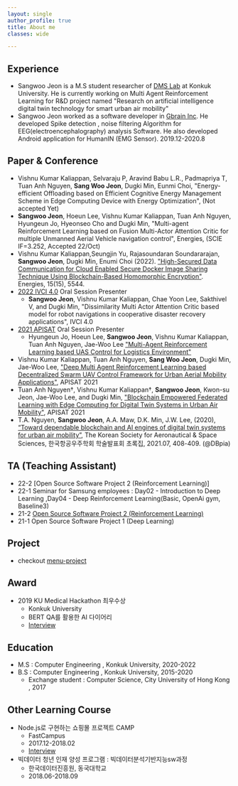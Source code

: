 ```yaml
---
layout: single
author_profile: true
title: About me
classes: wide

---
```


## Experience
- Sangwoo Jeon is a M.S student researcher of [DMS Lab](https://dmslab-konkuk.github.io/) at Konkuk University. He is currently working on Multi Agent Reinforcement Learning for R&D project named "Research on artificial intelligence digital twin technology for smart urban air mobility"  
- Sangwoo Jeon worked as a software developer in [Gbrain Inc](http://gbrainlife.com/). He developed Spike detection , noise filtering Algorithm for EEG(electroencephalography) analysis Software. He also developed Android application for HumanIN (EMG Sensor). 2019.12-2020.8

## Paper & Conference
- Vishnu Kumar Kaliappan, Selvaraju P, Aravind Babu L.R., Padmapriya T, Tuan Anh Nguyen, **Sang Woo Jeon**, Dugki Min, Eunmi Choi, "Energy-efficient Offloading based on Efficient Cognitive Energy Management Scheme in Edge Computing Device with Energy Optimization", (Not accepted Yet)
- **Sangwoo Jeon**, Hoeun Lee, Vishnu Kumar Kaliappan, Tuan Anh Nguyen, Hyungeun Jo, Hyeonseo Cho and Dugki Min, "Multi-agent Reinforcement Learning based on Fusion Multi-Actor Attention Critic for multiple Unmanned Aerial Vehicle navigation control", Energies, (SCIE IF=3.252, Accepted 22/Oct)
- Vishnu Kumar Kaliappan,Seungjin Yu, Rajasoundaran Soundararajan, **Sangwoo Jeon**, Dugki Min, Enumi Choi (2022). ["High-Secured Data Communication for Cloud Enabled Secure Docker Image Sharing Technique Using Blockchain-Based Homomorphic Encryption"](https://www.mdpi.com/1996-1073/15/15/5544). Energies, 15(15), 5544.
- [2022 IVCI 4.0](https://chennai.vit.ac.in/files/ivc2022/) Oral Session Presenter
  - **Sangwoo Jeon**, Vishnu Kumar Kaliappan, Chae Yoon Lee, Sakthivel V, and Dugki Min, "Dissimilarity Multi Actor Attention Critic based model for robot navigations in cooperative disaster recovery applications", IVCI 4.0
- [2021 APISAT](https://apisat2021.org/) Oral Session Presenter
  - Hyungeun Jo, Hoeun Lee, **Sangwoo Jeon**, Vishnu Kumar Kaliappan, Tuan Anh Nguyen, Jae-Woo Lee ["Multi-Agent Reinforcement Learning based UAS Control for Logistics Environment"](https://link.springer.com/chapter/10.1007/978-981-19-2635-8_71)
- Vishnu Kumar Kaliappan, Tuan Anh Nguyen, **Sang Woo Jeon**, Dugki Min, Jae-Woo Lee, ["Deep Multi Agent Reinforcement Learning based Decentralized Swarm UAV Control Framework for Urban Aerial Mobility Applications"](https://link.springer.com/chapter/10.1007/978-981-19-2635-8_70), APISAT 2021
- Tuan Anh Nguyen†, Vishnu Kumar Kaliappan†, **Sangwoo Jeon**, Kwon-su Jeon, Jae-Woo Lee, and Dugki Min, ["Blockchain Empowered Federated Learning with Edge Computing for Digital Twin Systems in Urban Air Mobility"](https://link.springer.com/chapter/10.1007/978-981-19-2635-8_69), APISAT 2021
- T.A. Nguyen, **Sangwoo Jeon**, A.A. Maw, D.K. Min, J.W. Lee, (2020), [“Toward dependable blockchain and AI engines of digital twin systems for urban air mobility”](https://www.dbpia.co.kr/journal/articleDetail?nodeId=NODE10613629), The Korean Society for Aeronautical & Space Sciences, 한국항공우주학회 학술발표회 초록집, 2021.07, 408-409. (@DBpia)

## TA (Teaching Assistant) 
- 22-2 [Open Source Software Project 2 (Reinforcement Learning)]
- 22-1 Seminar for Samsung employees : Day02 - Introduction to Deep Learning ,Day04 - Deep Reinforcement Learning(Basic, OpenAi gym, Baseline3) 
- 21-2 [Open Source Software Project 2 (Reinforcement Learning)](https://gem-oregano-8bf.notion.site/TA-21-2-2-Reinforcemet-Learning-Konkuk-Univ-068d14db2e8e4b4f9fc1849237f6be15)
- 21-1 Open Source Software Project 1 (Deep Learning)

## Project
- checkout [menu-project](https://sangwooj.github.io/project/)

## Award
- 2019 KU Medical Hackathon 최우수상
  - Konkuk University
  - BERT QA를 활용한 AI 다이어리
  - [Interview](https://blog.naver.com/dreamkonkuk/221725677935)

## Education
- M.S : Computer Engineering , Konkuk University, 2020-2022
- B.S : Computer Engineering , Konkuk University, 2015-2020 
  - Exchange student : Computer Science, City University of Hong Kong , 2017

## Other Learning Course
- Node.js로 구현하는 쇼핑몰 프로젝트 CAMP
  - FastCampus
  - 2017.12-2018.02
  - [Interview](https://blog.naver.com/fastcampus/221223007040)
- 빅데이터 청년 인재 양성 프로그램 : 빅데이터분석기반지능sw과정
  - 한국데이터진흥원, 동국대학교
  - 2018.06-2018.09


